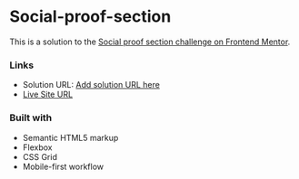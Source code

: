 # Social-proof-section
This is a solution to the [Social proof section challenge on Frontend Mentor](https://www.frontendmentor.io/challenges/social-proof-section-6e0qTv_bA).

### Links

- Solution URL: [Add solution URL here](https://your-solution-url.com)
- [Live Site URL](https://eleneq.github.io/Social-proof-section/)

### Built with

- Semantic HTML5 markup
- Flexbox
- CSS Grid
- Mobile-first workflow
